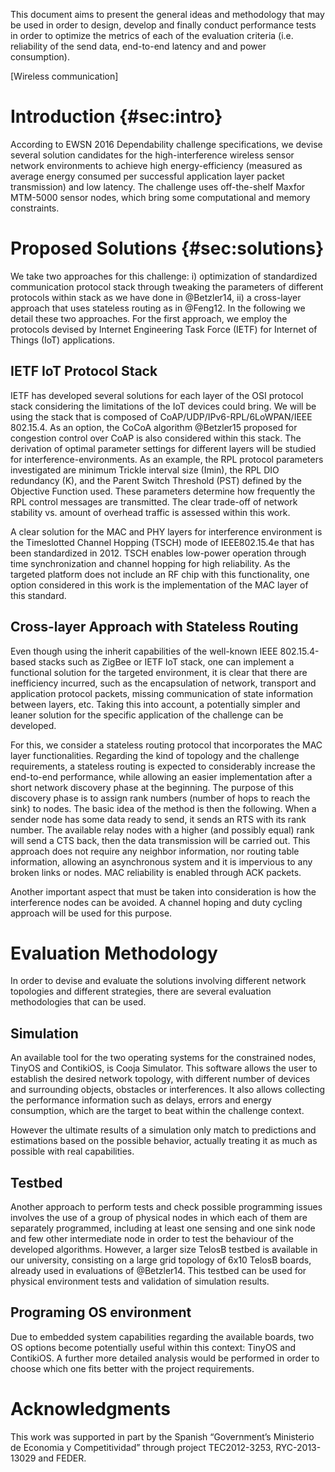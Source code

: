 This document aims to present the general ideas and methodology that may
be used in order to design, develop and finally conduct performance
tests in order to optimize the metrics of each of the evaluation
criteria (i.e. reliability of the send data, end-to-end latency and and
power consumption).

[Wireless communication]

Introduction {#sec:intro}
============

According to EWSN 2016 Dependability challenge specifications, we devise
several solution candidates for the high-interference wireless sensor
network environments to achieve high energy-efficiency (measured as
average energy consumed per successful application layer packet
transmission) and low latency. The challenge uses off-the-shelf Maxfor
MTM-5000 sensor nodes, which bring some computational and memory
constraints.

Proposed Solutions {#sec:solutions}
==================

We take two approaches for this challenge: i) optimization of
standardized communication protocol stack through tweaking the
parameters of different protocols within stack as we have done in
@Betzler14, ii) a cross-layer approach that uses stateless routing as in
@Feng12. In the following we detail these two approaches. For the first
approach, we employ the protocols devised by Internet Engineering Task
Force (IETF) for Internet of Things (IoT) applications.

IETF IoT Protocol Stack
-----------------------

IETF has developed several solutions for each layer of the OSI protocol
stack considering the limitations of the IoT devices could bring. We
will be using the stack that is composed of
CoAP/UDP/IPv6-RPL/6LoWPAN/IEEE 802.15.4. As an option, the CoCoA
algorithm @Betzler15 proposed for congestion control over CoAP is also
considered within this stack. The derivation of optimal parameter
settings for different layers will be studied for
interference-environments. As an example, the RPL protocol parameters
investigated are minimum Trickle interval size (Imin), the RPL DIO
redundancy (K), and the Parent Switch Threshold (PST) defined by the
Objective Function used. These parameters determine how frequently the
RPL control messages are transmitted. The clear trade-off of network
stability vs. amount of overhead traffic is assessed within this work.

A clear solution for the MAC and PHY layers for interference environment
is the Timeslotted Channel Hopping (TSCH) mode of IEEE802.15.4e that has
been standardized in 2012. TSCH enables low-power operation through time
synchronization and channel hopping for high reliability. As the
targeted platform does not include an RF chip with this functionality,
one option considered in this work is the implementation of the MAC
layer of this standard.

Cross-layer Approach with Stateless Routing
-------------------------------------------

Even though using the inherit capabilities of the well-known IEEE
802.15.4-based stacks such as ZigBee or IETF IoT stack, one can
implement a functional solution for the targeted environment, it is
clear that there are inefficiency incurred, such as the encapsulation of
network, transport and application protocol packets, missing
communication of state information between layers, etc. Taking this into
account, a potentially simpler and leaner solution for the specific
application of the challenge can be developed.

For this, we consider a stateless routing protocol that incorporates the
MAC layer functionalities. Regarding the kind of topology and the
challenge requirements, a stateless routing is expected to considerably
increase the end-to-end performance, while allowing an easier
implementation after a short network discovery phase at the beginning.
The purpose of this discovery phase is to assign rank numbers (number of
hops to reach the sink) to nodes. The basic idea of the method is then
the following. When a sender node has some data ready to send, it sends
an RTS with its rank number. The available relay nodes with a higher
(and possibly equal) rank will send a CTS back, then the data
transmission will be carried out. This approach does not require any
neighbor information, nor routing table information, allowing an
asynchronous system and it is impervious to any broken links or nodes.
MAC reliability is enabled through ACK packets.

Another important aspect that must be taken into consideration is how
the interference nodes can be avoided. A channel hoping and duty cycling
approach will be used for this purpose.

Evaluation Methodology
======================

In order to devise and evaluate the solutions involving different
network topologies and different strategies, there are several
evaluation methodologies that can be used.

Simulation
----------

An available tool for the two operating systems for the constrained
nodes, TinyOS and ContikiOS, is Cooja Simulator. This software allows
the user to establish the desired network topology, with different
number of devices and surrounding objects, obstacles or interferences.
It also allows collecting the performance information such as delays,
errors and energy consumption, which are the target to beat within the
challenge context.

However the ultimate results of a simulation only match to predictions
and estimations based on the possible behavior, actually treating it as
much as possible with real capabilities.

Testbed
-------

Another approach to perform tests and check possible programming issues
involves the use of a group of physical nodes in which each of them are
separately programmed, including at least one sensing and one sink node
and few other intermediate node in order to test the behaviour of the
developed algorithms. However, a larger size TelosB testbed is available
in our university, consisting on a large grid topology of 6x10 TelosB
boards, already used in evaluations of @Betzler14. This testbed can be
used for physical environment tests and validation of simulation
results.

Programing OS environment
-------------------------

Due to embedded system capabilities regarding the available boards, two
OS options become potentially useful within this context: TinyOS and
ContikiOS. A further more detailed analysis would be performed in order
to choose which one fits better with the project requirements.

Acknowledgments
===============

This work was supported in part by the Spanish “Government’s Ministerio
de Economia y Competitividad” through project TEC2012-3253,
RYC-2013-13029 and FEDER.
